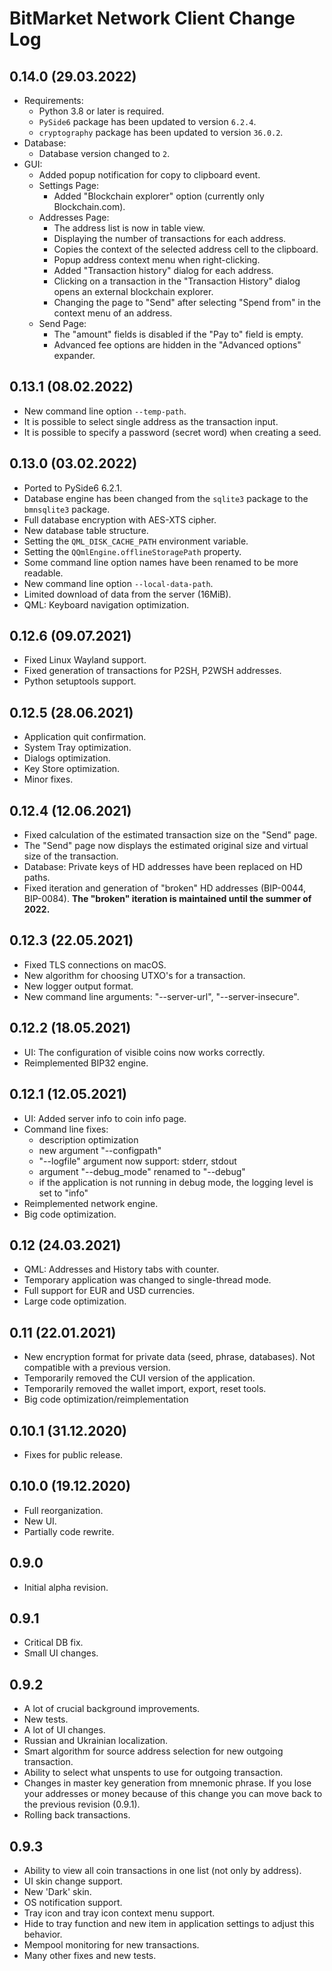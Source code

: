# BitMarket Network Client Change Log

## 0.14.0 (29.03.2022)

* Requirements:
    - Python 3.8 or later is required.
    - `PySide6` package has been updated to version `6.2.4`.
    - `cryptography` package has been updated to version `36.0.2`.
* Database:
    - Database version changed to `2`.
* GUI:
    - Added popup notification for copy to clipboard event.
    - Settings Page:
        - Added "Blockchain explorer" option (currently only Blockchain.com).
    - Addresses Page:
        - The address list is now in table view.
        - Displaying the number of transactions for each address.
        - Copies the context of the selected address cell to the clipboard.
        - Popup address context menu when right-clicking.
        - Added "Transaction history" dialog for each address.
        - Clicking on a transaction in the "Transaction History" dialog opens an
          external blockchain explorer.
        - Changing the page to "Send" after selecting "Spend from" in the
          context menu of an address.
    - Send Page:
        - The "amount" fields is disabled if the "Pay to" field is empty.
        - Advanced fee options are hidden in the "Advanced options" expander.

## 0.13.1 (08.02.2022)

* New command line option `--temp-path`.
* It is possible to select single address as the transaction input.
* It is possible to specify a password (secret word) when creating a seed.

## 0.13.0 (03.02.2022)

* Ported to PySide6 6.2.1.
* Database engine has been changed from the `sqlite3` package to the
  `bmnsqlite3` package.
* Full database encryption with AES-XTS cipher.
* New database table structure.
* Setting the `QML_DISK_CACHE_PATH` environment variable.
* Setting the `QQmlEngine.offlineStoragePath` property.
* Some command line option names have been renamed to be more readable.
* New command line option `--local-data-path`.
* Limited download of data from the server (16MiB).
* QML: Keyboard navigation optimization.

## 0.12.6 (09.07.2021)

* Fixed Linux Wayland support.
* Fixed generation of transactions for P2SH, P2WSH addresses.
* Python setuptools support.

## 0.12.5 (28.06.2021)

* Application quit confirmation.
* System Tray optimization.
* Dialogs optimization.
* Key Store optimization.
* Minor fixes.

## 0.12.4 (12.06.2021)

* Fixed calculation of the estimated transaction size on the "Send" page.
* The "Send" page now displays the estimated original size and virtual size of
  the transaction.
* Database: Private keys of HD addresses have been replaced on HD paths.
* Fixed iteration and generation of "broken" HD addresses (BIP-0044, BIP-0084).
  **The "broken" iteration is maintained until the summer of 2022.**

## 0.12.3 (22.05.2021)

* Fixed TLS connections on macOS.
* New algorithm for choosing UTXO's for a transaction.
* New logger output format.
* New command line arguments: "--server-url", "--server-insecure".

## 0.12.2 (18.05.2021)

* UI: The configuration of visible coins now works correctly.
* Reimplemented BIP32 engine.

## 0.12.1 (12.05.2021)

* UI: Added server info to coin info page.
* Command line fixes:
    * description optimization
    * new argument "--configpath"
    * "--logfile" argument now support: stderr, stdout
    * argument "--debug_mode" renamed to "--debug"
    * if the application is not running in debug mode, the logging level is set
      to "info"
* Reimplemented network engine.
* Big code optimization.

## 0.12 (24.03.2021)

* QML: Addresses and History tabs with counter.
* Temporary application was changed to single-thread mode.
* Full support for EUR and USD currencies.
* Large code optimization.

## 0.11 (22.01.2021)

* New encryption format for private data (seed, phrase, databases). Not
  compatible with a previous version.
* Temporarily removed the СUI version of the application.
* Temporarily removed the wallet import, export, reset tools.
* Big code optimization/reimplementation

## 0.10.1 (31.12.2020)

* Fixes for public release.

## 0.10.0 (19.12.2020)

* Full reorganization.
* New UI.
* Partially code rewrite.

## 0.9.0

* Initial alpha revision.

## 0.9.1

* Critical DB fix.
* Small UI changes.

## 0.9.2

* A lot of crucial background improvements.
* New tests.
* A lot of UI changes.
* Russian and Ukrainian localization.
* Smart algorithm for source address selection for new outgoing transaction.
* Ability to select what unspents to use for outgoing transaction.
* Changes in master key generation from mnemonic phrase. If you lose your
  addresses or money because of this change you can move back to the previous
  revision (0.9.1).
* Rolling back transactions.

## 0.9.3

* Ability to view all coin transactions in one list (not only by address).
* UI skin change support.
* New 'Dark' skin.
* OS notification support.
* Tray icon and tray icon context menu support.
* Hide to tray function and new item in application settings to adjust this
  behavior.
* Mempool monitoring for new transactions.
* Many other fixes and new tests.
